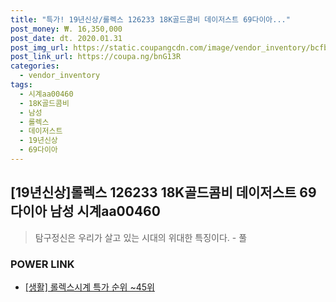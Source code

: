 ```yaml
--- 
title: "특가! 19년신상/롤렉스 126233 18K골드콤비 데이저스트 69다이아..." 
post_money: ₩. 16,350,000 
post_date: dt. 2020.01.31 
post_img_url: https://static.coupangcdn.com/image/vendor_inventory/bcfb/f8840b3f5543a338d3442c6f7dafc777e3f3344d6de550cedcc0743b370b.jpg 
post_link_url: https://coupa.ng/bnG13R 
categories: 
  - vendor_inventory 
tags: 
  - 시계aa00460 
  - 18K골드콤비 
  - 남성 
  - 롤렉스 
  - 데이저스트 
  - 19년신상 
  - 69다이아 
--- 
```

## [19년신상]롤렉스 126233 18K골드콤비 데이저스트 69다이아 남성 시계aa00460 


> 탐구정신은 우리가 살고 있는 시대의 위대한 특징이다. - 풀 


### POWER LINK

* <a href="https://blog.naver.com/sakai111/221790841902" target="_blank"> [생활] 롤렉스시계 특가 순위 ~45위</a>
